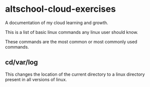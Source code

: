 # altschool-cloud-exercises

A documentation of my cloud learning and growth.

This is a list of basic linux commands any linux user should know.

These commands are the most common or most commonly used commands.
 
## cd/var/log
This changes the location of the current directory to a linux directory present in all versions of linux. 
